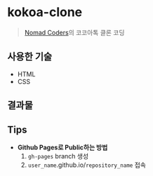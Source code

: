 # kokoa-clone
> [Nomad Coders](https://academy.nomadcoders.co/)의 코코아톡 클론 코딩
> 
## 사용한 기술

- HTML
- CSS

## 결과물

## Tips
- **Github Pages로 Public하는 방법**
    1. `gh-pages` branch 생성
    2. `user_name`.github.io/`repository_name` 접속
